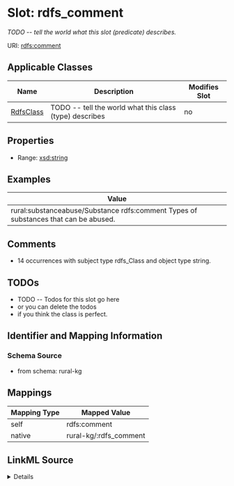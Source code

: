 

# Slot: rdfs_comment


_TODO -- tell the world what this slot (predicate) describes._





URI: [rdfs:comment](http://www.w3.org/2000/01/rdf-schema#comment)



<!-- no inheritance hierarchy -->





## Applicable Classes

| Name | Description | Modifies Slot |
| --- | --- | --- |
| [RdfsClass](../classes/RdfsClass.md) | TODO -- tell the world what this class (type) describes |  no  |







## Properties

* Range: [xsd:string](http://www.w3.org/2001/XMLSchema#string)






## Examples

| Value |
| --- |
| rural:substanceabuse/Substance rdfs:comment Types of substances that can be abused. |

## Comments

* 14 occurrences with subject type rdfs_Class and object type string.

## TODOs

* TODO -- Todos for this slot go here
* or you can delete the todos
* if you think the class is perfect.

## Identifier and Mapping Information







### Schema Source


* from schema: rural-kg




## Mappings

| Mapping Type | Mapped Value |
| ---  | ---  |
| self | rdfs:comment |
| native | rural-kg/:rdfs_comment |




## LinkML Source

<details>
```yaml
name: rdfs_comment
description: TODO -- tell the world what this slot (predicate) describes.
todos:
- TODO -- Todos for this slot go here
- or you can delete the todos
- if you think the class is perfect.
comments:
- 14 occurrences with subject type rdfs_Class and object type string.
examples:
- value: rural:substanceabuse/Substance rdfs:comment Types of substances that can
    be abused.
from_schema: rural-kg
rank: 1000
slot_uri: rdfs:comment
alias: rdfs_comment
domain_of:
- rdfs_Class
range: string

```
</details>